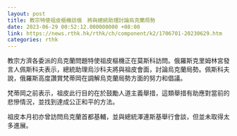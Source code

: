 ```yaml
---
layout: post
title: 教宗特使祖皮樞機訪俄　將與總統助理討論烏克蘭局勢
date: 2023-06-29 00:52:12.000000000 +08:00
link: https://news.rthk.hk/rthk/ch/component/k2/1706701-20230629.htm
categories: rthk
---
```


教宗方濟各委派的烏克蘭問題特使祖皮樞機正在莫斯科訪問。俄羅斯克里姆林宮發言人佩斯科夫表示，總統助理烏沙科夫將與祖皮會面，討論烏克蘭局勢。佩斯科夫說，俄羅斯高度讚賞梵蒂岡在調解烏克蘭局勢方面的努力和倡議。

梵蒂岡之前表示，祖皮此行目的在於鼓勵人道主義舉措，這類舉措有助應對當前的悲慘情況，並找到達成公正和平的方法。

祖皮本月初亦曾訪問烏克蘭首都基輔，並與總統澤連斯基舉行會談，但並未取得太多進展。
